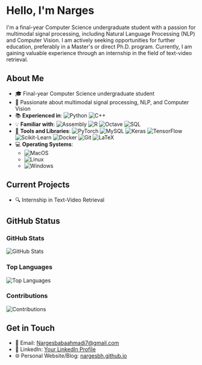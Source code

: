 # Hello, I'm Narges

I'm a final-year Computer Science undergraduate student with a passion for multimodal signal processing, including Natural Language Processing (NLP) and Computer Vision. I am actively seeking opportunities for further education, preferably in a Master's or direct Ph.D. program. Currently, I am gaining valuable experience through an internship in the field of text-video retrieval.

## About Me

- 🎓 Final-year Computer Science undergraduate student
- 🌟 Passionate about multimodal signal processing, NLP, and Computer Vision
- 📚 **Experienced in**: ![Python](https://img.shields.io/badge/Python-3776AB?style=flat-square&logo=python&logoColor=white) ![C++](https://img.shields.io/badge/C++-00599C?style=flat-square&logo=c%2B%2B&logoColor=white)
- 💡 **Familiar with**: ![Assembly](https://img.shields.io/badge/Assembly-6E4C13?style=flat-square) ![R](https://img.shields.io/badge/R-276DC3?style=flat-square&logo=r&logoColor=white) ![Octave](https://img.shields.io/badge/Octave-0790C0?style=flat-square) ![SQL](https://img.shields.io/badge/SQL-4479A1?style=flat-square)
- 🧰 **Tools and Libraries**: ![PyTorch](https://img.shields.io/badge/PyTorch-FF6F00?style=flat-square&logo=pytorch&logoColor=white)
 ![MySQL](https://img.shields.io/badge/MySQL-4479A1?style=flat-square&logo=mysql&logoColor=white)
![Keras](https://img.shields.io/badge/Keras-D00000?style=flat-square&logo=keras&logoColor=white)
![TensorFlow](https://img.shields.io/badge/TensorFlow-FF6F00?style=flat-square&logo=tensorflow&logoColor=white)
![Scikit-Learn](https://img.shields.io/badge/Scikit--Learn-F7931E?style=flat-square&logo=scikit-learn&logoColor=white)
![Docker](https://img.shields.io/badge/Docker-2496ED?style=flat-square&logo=docker&logoColor=white)
![Git](https://img.shields.io/badge/Git-F05032?style=flat-square&logo=git&logoColor=white)
![LaTeX](https://img.shields.io/badge/LaTeX-008080?style=flat-square&logo=latex&logoColor=white)
- 💻 **Operating Systems**:
  - ![MacOS](https://img.shields.io/badge/MacOS-000000?style=flat-square&logo=apple&logoColor=white)
  - ![Linux](https://img.shields.io/badge/Linux-FCC624?style=flat-square&logo=linux&logoColor=black)
  - ![Windows](https://img.shields.io/badge/Windows-0078D6?style=flat-square&logo=windows&logoColor=white)

## Current Projects

- 🔍 Internship in Text-Video Retrieval

## GitHub Status

### GitHub Stats

![GitHub Stats](https://github-readme-stats.vercel.app/api?username=nargesbh&show_icons=true&theme=dark)

### Top Languages

![Top Languages](https://github-readme-stats.vercel.app/api/top-langs/?username=nargesbh&layout=compact&theme=dark)

### Contributions

![Contributions](https://github-readme-streak-stats.herokuapp.com/?user=nargesbh&theme=dark)

## Get in Touch

- 📧 Email: [Nargesbabaahmadi7@gmail.com](mailto:Nargesbabaahmadi7@gmail.com)
- 🔗 LinkedIn: [Your LinkedIn Profile](https://www.linkedin.com/in/narges-babaahmadi-598361214/)
- 🌐 Personal Website/Blog: [nargesbh.github.io](https://nargesbh.github.io)

